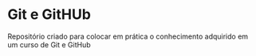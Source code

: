 # Git e GitHUb
 Repositório criado para colocar em prática o conhecimento adquirido em um curso de Git e GitHub
